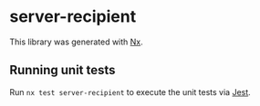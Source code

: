 # server-recipient

This library was generated with [Nx](https://nx.dev).

## Running unit tests

Run `nx test server-recipient` to execute the unit tests via [Jest](https://jestjs.io).
